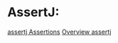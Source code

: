 # AssertJ:

[assertj Assertions](https://spring.io/guides/gs/testing-web/)
[Overview assertj](https://assertj.github.io/doc/#overview-what-is-assertj)
